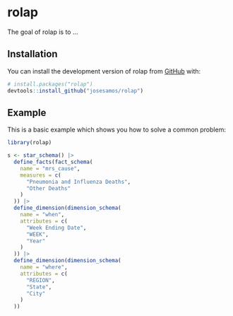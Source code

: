 
<!-- README.md is generated from README.Rmd. Please edit that file -->

# rolap

<!-- badges: start -->
<!-- badges: end -->

The goal of rolap is to …

## Installation

You can install the development version of rolap from
[GitHub](https://github.com/) with:

``` r
# install.packages("rolap")
devtools::install_github("josesamos/rolap")
```

## Example

This is a basic example which shows you how to solve a common problem:

``` r
library(rolap)

s <- star_schema() |>
  define_facts(fact_schema(
    name = "mrs_cause",
    measures = c(
      "Pneumonia and Influenza Deaths",
      "Other Deaths"
    )
  )) |>
  define_dimension(dimension_schema(
    name = "when",
    attributes = c(
      "Week Ending Date",
      "WEEK",
      "Year"
    )
  )) |>
  define_dimension(dimension_schema(
    name = "where",
    attributes = c(
      "REGION",
      "State",
      "City"
    )
  ))
```
